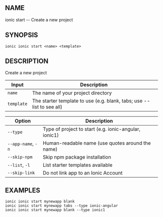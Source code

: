 
## NAME
ionic start -- Create a new project
  
## SYNOPSIS
    ionic ionic start <name> <template>
  
## DESCRIPTION
Create a new project


Input | Description
----- | ----------
`name` | The name of your project directory
`template` | The starter template to use (e.g. blank, tabs; use --list to see all)


Option | Description
------ | ----------
`--type` | Type of project to start (e.g. ionic-angular, ionic1)
`--app-name`, `-n` | Human-readable name (use quotes around the name)
`--skip-npm` | Skip npm package installation
`--list`, `-l` | List starter templates available
`--skip-link` | Do not link app to an Ionic Account

## EXAMPLES
    ionic ionic start mynewapp blank
    ionic ionic start mynewapp tabs --type ionic-angular
    ionic ionic start mynewapp blank --type ionic1
